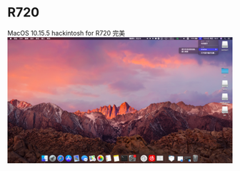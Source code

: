 # R720
MacOS 10.15.5 hackintosh for R720
完美
![截图](https://github.com/LY-shadow/R720/blob/master/截图/截屏2020-07-16%20下午6.01.55.png)
